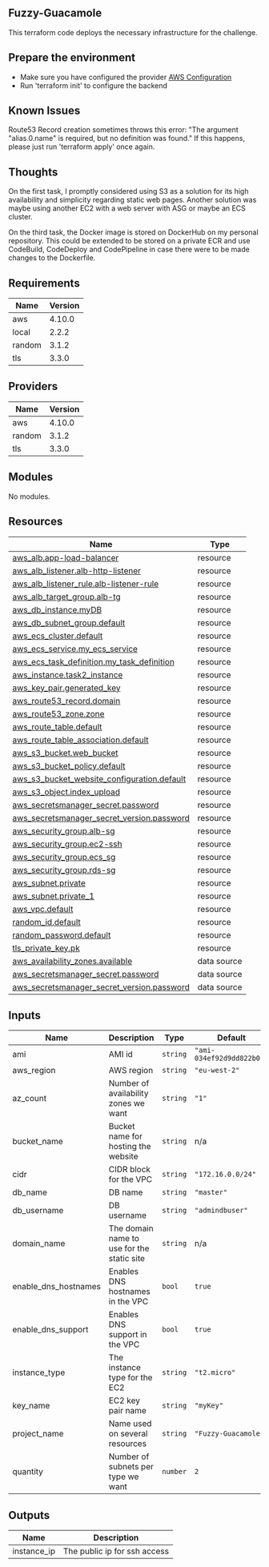 ## Fuzzy-Guacamole

This terraform code deploys the necessary infrastructure for the challenge.

## Prepare the environment

- Make sure you have configured the provider [AWS Configuration](https://docs.aws.amazon.com/cli/latest/userguide/cli-configure-files.html)
- Run 'terraform init' to configure the backend

## Known Issues

Route53 Record creation sometimes throws this error: "The argument "alias.0.name" is required, but no definition was found."
If this happens, please just run 'terraform apply' once again.

## Thoughts

On the first task, I promptly considered using S3 as a solution for its high availability and simplicity regarding static web pages.
Another solution was maybe using another EC2 with a web server with ASG or maybe an ECS cluster.

On the third task, the Docker image is stored on DockerHub on my personal repository.
This could be extended to be stored on a private ECR and use CodeBuild,
CodeDeploy and CodePipeline in case there were to be made changes to the Dockerfile.

## Requirements

| Name | Version |
|------|---------|
| aws | 4.10.0 |
| local | 2.2.2 |
| random | 3.1.2 |
| tls | 3.3.0 |

## Providers

| Name | Version |
|------|---------|
| aws | 4.10.0 |
| random | 3.1.2 |
| tls | 3.3.0 |

## Modules

No modules.

## Resources

| Name | Type |
|------|------|
| [aws_alb.app-load-balancer](https://registry.terraform.io/providers/hashicorp/aws/4.10.0/docs/resources/alb) | resource |
| [aws_alb_listener.alb-http-listener](https://registry.terraform.io/providers/hashicorp/aws/4.10.0/docs/resources/alb_listener) | resource |
| [aws_alb_listener_rule.alb-listener-rule](https://registry.terraform.io/providers/hashicorp/aws/4.10.0/docs/resources/alb_listener_rule) | resource |
| [aws_alb_target_group.alb-tg](https://registry.terraform.io/providers/hashicorp/aws/4.10.0/docs/resources/alb_target_group) | resource |
| [aws_db_instance.myDB](https://registry.terraform.io/providers/hashicorp/aws/4.10.0/docs/resources/db_instance) | resource |
| [aws_db_subnet_group.default](https://registry.terraform.io/providers/hashicorp/aws/4.10.0/docs/resources/db_subnet_group) | resource |
| [aws_ecs_cluster.default](https://registry.terraform.io/providers/hashicorp/aws/4.10.0/docs/resources/ecs_cluster) | resource |
| [aws_ecs_service.my_ecs_service](https://registry.terraform.io/providers/hashicorp/aws/4.10.0/docs/resources/ecs_service) | resource |
| [aws_ecs_task_definition.my_task_definition](https://registry.terraform.io/providers/hashicorp/aws/4.10.0/docs/resources/ecs_task_definition) | resource |
| [aws_instance.task2_instance](https://registry.terraform.io/providers/hashicorp/aws/4.10.0/docs/resources/instance) | resource |
| [aws_key_pair.generated_key](https://registry.terraform.io/providers/hashicorp/aws/4.10.0/docs/resources/key_pair) | resource |
| [aws_route53_record.domain](https://registry.terraform.io/providers/hashicorp/aws/4.10.0/docs/resources/route53_record) | resource |
| [aws_route53_zone.zone](https://registry.terraform.io/providers/hashicorp/aws/4.10.0/docs/resources/route53_zone) | resource |
| [aws_route_table.default](https://registry.terraform.io/providers/hashicorp/aws/4.10.0/docs/resources/route_table) | resource |
| [aws_route_table_association.default](https://registry.terraform.io/providers/hashicorp/aws/4.10.0/docs/resources/route_table_association) | resource |
| [aws_s3_bucket.web_bucket](https://registry.terraform.io/providers/hashicorp/aws/4.10.0/docs/resources/s3_bucket) | resource |
| [aws_s3_bucket_policy.default](https://registry.terraform.io/providers/hashicorp/aws/4.10.0/docs/resources/s3_bucket_policy) | resource |
| [aws_s3_bucket_website_configuration.default](https://registry.terraform.io/providers/hashicorp/aws/4.10.0/docs/resources/s3_bucket_website_configuration) | resource |
| [aws_s3_object.index_upload](https://registry.terraform.io/providers/hashicorp/aws/4.10.0/docs/resources/s3_object) | resource |
| [aws_secretsmanager_secret.password](https://registry.terraform.io/providers/hashicorp/aws/4.10.0/docs/resources/secretsmanager_secret) | resource |
| [aws_secretsmanager_secret_version.password](https://registry.terraform.io/providers/hashicorp/aws/4.10.0/docs/resources/secretsmanager_secret_version) | resource |
| [aws_security_group.alb-sg](https://registry.terraform.io/providers/hashicorp/aws/4.10.0/docs/resources/security_group) | resource |
| [aws_security_group.ec2-ssh](https://registry.terraform.io/providers/hashicorp/aws/4.10.0/docs/resources/security_group) | resource |
| [aws_security_group.ecs_sg](https://registry.terraform.io/providers/hashicorp/aws/4.10.0/docs/resources/security_group) | resource |
| [aws_security_group.rds-sg](https://registry.terraform.io/providers/hashicorp/aws/4.10.0/docs/resources/security_group) | resource |
| [aws_subnet.private](https://registry.terraform.io/providers/hashicorp/aws/4.10.0/docs/resources/subnet) | resource |
| [aws_subnet.private_1](https://registry.terraform.io/providers/hashicorp/aws/4.10.0/docs/resources/subnet) | resource |
| [aws_vpc.default](https://registry.terraform.io/providers/hashicorp/aws/4.10.0/docs/resources/vpc) | resource |
| [random_id.default](https://registry.terraform.io/providers/hashicorp/random/3.1.2/docs/resources/id) | resource |
| [random_password.default](https://registry.terraform.io/providers/hashicorp/random/3.1.2/docs/resources/password) | resource |
| [tls_private_key.pk](https://registry.terraform.io/providers/hashicorp/tls/3.3.0/docs/resources/private_key) | resource |
| [aws_availability_zones.available](https://registry.terraform.io/providers/hashicorp/aws/4.10.0/docs/data-sources/availability_zones) | data source |
| [aws_secretsmanager_secret.password](https://registry.terraform.io/providers/hashicorp/aws/4.10.0/docs/data-sources/secretsmanager_secret) | data source |
| [aws_secretsmanager_secret_version.password](https://registry.terraform.io/providers/hashicorp/aws/4.10.0/docs/data-sources/secretsmanager_secret_version) | data source |

## Inputs

| Name | Description | Type | Default | Required |
|------|-------------|------|---------|:--------:|
| ami | AMI id | `string` | `"ami-034ef92d9dd822b08"` | no |
| aws\_region | AWS region | `string` | `"eu-west-2"` | no |
| az\_count | Number of availability zones we want | `string` | `"1"` | no |
| bucket\_name | Bucket name for hosting the website | `string` | n/a | yes |
| cidr | CIDR block for the VPC | `string` | `"172.16.0.0/24"` | no |
| db\_name | DB name | `string` | `"master"` | no |
| db\_username | DB username | `string` | `"admindbuser"` | no |
| domain\_name | The domain name to use for the static site | `string` | n/a | yes |
| enable\_dns\_hostnames | Enables DNS hostnames in the VPC | `bool` | `true` | no |
| enable\_dns\_support | Enables DNS support in the VPC | `bool` | `true` | no |
| instance\_type | The instance type for the EC2 | `string` | `"t2.micro"` | no |
| key\_name | EC2 key pair name | `string` | `"myKey"` | no |
| project\_name | Name used on several resources | `string` | `"Fuzzy-Guacamole"` | no |
| quantity | Number of subnets per type we want | `number` | `2` | no |

## Outputs

| Name | Description |
|------|-------------|
| instance\_ip | The public ip for ssh access |